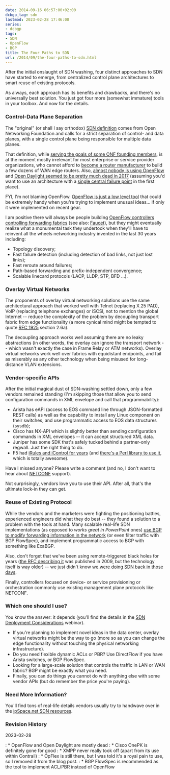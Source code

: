 ```yaml
---
date: 2014-09-16 06:57:00+02:00
dcbgp_tag: sdn
lastmod: 2023-02-28 17:46:00
series:
- dcbgp
tags:
- SDN
- OpenFlow
- BGP
title: The Four Paths to SDN
url: /2014/09/the-four-paths-to-sdn.html
---
```

After the initial onslaught of SDN washing, four distinct approaches to SDN have started to emerge, from centralized control plane architectures to smart reuse of existing protocols.

As always, each approach has its benefits and drawbacks, and there's no universally best solution. You just got four more (somewhat immature) tools in your toolbox. And now for the details.
<!--more-->

### Control-Data Plane Separation

The "original" (or shall I say orthodox) [SDN definition](https://www.opennetworking.org/sdn-resources/sdn-definition) comes from Open Networking Foundation and calls for a strict separation of control- and data planes, with a single control plane being responsible for multiple data planes.

That definition, while [serving the goals of some ONF founding members](http://blog.ipspace.net/2014/01/what-exactly-is-sdn-and-does-it-make.html), is at the moment mostly irrelevant for most enterprise or service provider organizations, who cannot afford to [become a router manufacturer](http://blog.ipspace.net/2012/05/openflow-google-brilliant-but-not.html) to build a few dozens of WAN edge routers. Also, [almost nobody is using OpenFlow](https://blog.ipspace.net/2022/05/openflow-still-kicking.html) and [Open Daylight seemed to be pretty much dead in 2017](https://blog.ipspace.net/2017/05/is-anyone-using-open-daylight.html) (assuming you'd want to use an architecture with a [single central failure point](http://blog.ipspace.net/2014/09/controller-cluster-is-single-failure.html) in the first place).

FYI, I'm not blaming OpenFlow. [OpenFlow is just a low level tool](http://blog.ipspace.net/2014/05/is-openflow-useful_12.html) that could be extremely handy when you're trying to implement unusual ideas... if only it were implemented on recent gear.

I am positive there will always be people building [OpenFlow controllers controlling forwarding fabrics](http://blog.ipspace.net/2013/09/openflow-fabric-controllers-are-light.html) (see also: [Faucet](https://blog.ipspace.net/2020/10/faucet-deep-dive.html)), but they might eventually realize what a monumental task they undertook when they'll have to reinvent all the wheels networking industry invented in the last 30 years including:

-   Topology discovery;
-   Fast failure detection (including detection of bad links, not just lost links);
-   Fast reroute around failures;
-   Path-based forwarding and prefix-independent convergence;
-   Scalable linecard protocols (LACP, LLDP, STP, BFD ...).

### Overlay Virtual Networks

The proponents of overlay virtual networking solutions use the same architectural approach that worked well with Telnet (replacing X.25 PAD), VoIP (replacing telephone exchanges) or iSCSI, not to mention the global Internet -- reduce the complexity of the problem by decoupling transport fabric from edge functionality (a more cynical mind might be tempted to quote [RFC 1925](http://tools.ietf.org/html/rfc1925) section 2.6a).

The decoupling approach works well assuming there are no leaky abstractions (in other words, the overlay can ignore the transport network -- which wasn't exactly the case in Frame Relay or ATM networks). Overlay virtual networks work well over fabrics with equidistant endpoints, and fail as miserably as any other technology when being misused for long-distance VLAN extensions.

### Vendor-specific APIs

After the initial magical dust of SDN-washing settled down, only a few vendors remained standing (I'm skipping those that allow you to send configuration commands in XML envelope and call that programmability):

-   Arista has eAPI (access to EOS command line through JSON-formatted REST calls) as well as the capability to install any Linux component on their switches, and use programmatic access to EOS data structures (sysdb);
-   Cisco has NX-API which is slightly better than sending configuration commands in XML envelopes -- it can accept structured XML data.
-   Juniper has some SDK that's safely tucked behind a partner-only regwall. Just the right thing to do.
-   F5 had [iRules and iControl for years](https://devcentral.f5.com/articles/what-is-icontrol) (and [there's a Perl library to use it](https://metacpan.org/pod/BigIP::iControl), which is totally awesome).

Have I missed anyone? Please write a comment (and no, I don't want to hear about [NETCONF](http://blog.ipspace.net/2012/06/netconf-expect-on-steroids.html) support).

Not surprisingly, vendors love you to use their API. After all, that's the ultimate lock-in they can get.

### Reuse of Existing Protocol

While the vendors and the marketers were fighting the positioning battles, experienced engineers did what they do best -- they found a solution to a problem with the tools at hand. Many scalable real-life SDN implementations (as opposed to *works great in PowerPoint* ones) [use BGP to modify forwarding information in the network](http://blog.ipspace.net/2013/10/exception-routing-with-bgp-sdn-done.html) (or even filter traffic with BGP FlowSpec), and implement programmatic access to BGP with something like ExaBGP.

Also, don't forget that we've been using remote-triggered black holes for years ([the RFC describing it](http://tools.ietf.org/html/rfc5635) was published in 2009, but the technology itself is way older) -- we just didn't know [we were doing SDN back in those days](http://blog.ipspace.net/2013/11/we-had-sdn-in-1993-and-didnt-know-it.html).

Finally, controllers focused on device- or service provisioning or orchestration commonly use existing management plane protocols like NETCONF.


### Which one should I use?

You know the answer: it depends (you'll find the details in the [SDN Deployment Considerations](http://www.ipspace.net/SDN_Deployment_Considerations) webinar).

* If you're planning to implement novel ideas in the data center, overlay virtual networks might be the way to go (more so as you can change the edge functionality without touching the physical networking infrastructure).
* Do you need flexible dynamic ACLs or PBR? Use DirectFlow if you have Arista switches, or BGP FlowSpec.
* Looking for a large-scale solution that controls the traffic in LAN or WAN fabric? BGP might be exactly what you need.
* Finally, you can do things you cannot do with anything else with some vendor APIs (but do remember the price you're paying).

### Need More Information?

You'll find tons of real-life details vendors usually try to handwave over in the [ipSpace.net SDN resources](http://www.ipspace.net/SDN).

### Revision History

2023-02-28

: * OpenFlow and Open Daylight are mostly dead
: * Cisco OnePK is definitely gone for good
: * XMPP never really took off (apart from its use within Contrail)
: * OpFlex is still there, but I was told it's a royal pain to use, so I removed it from the blog post.
: * BGP FlowSpec is recommended as the tool to implement ACL/PBR instead of OpenFlow
